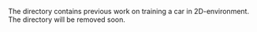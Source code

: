 The directory contains previous work on training a car in 2D-environment.
The directory will be removed soon.